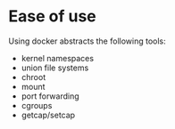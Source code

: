 # Ease of use
Using docker abstracts the following tools:
 - kernel namespaces
 - union file systems
 - chroot
 - mount
 - port forwarding
 - cgroups
 - getcap/setcap

